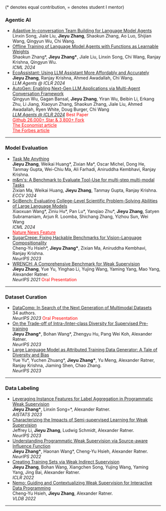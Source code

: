 (\* denotes equal contribution, = denotes student I mentor)
### Agentic AI
- [Adaptive In-conversation Team Building for Language Model Agents](https://arxiv.org/abs/2405.19425)
<br>Linxin Song, Jiale Liu, **Jieyu Zhang**, Shaokun Zhang, Ao Luo, Shijian Wang, Qingyun Wu, Chi Wang.
- [Offline Training of Language Model Agents with Functions as Learnable Weights](https://arxiv.org/abs/2402.11359)
<br>Shaokun Zhang\*, **Jieyu Zhang\***, Jiale Liu, Linxin Song, Chi Wang, Ranjay Krishna, Qingyun Wu.
<br>*ICML 2024*
- [EcoAssistant: Using LLM Assistant More Affordably and Accurately](https://arxiv.org/abs/2310.03046)
<br>**Jieyu Zhang**, Ranjay Krishna, Ahmed Awadallah, Chi Wang.
<br>*LLM Agents @ ICLR 2024*
- [AutoGen: Enabling Next-Gen LLM Applications via Multi-Agent Conversation Framework](https://arxiv.org/abs/2308.08155)
<br>Qingyun Wu, Gagan Bansal, **Jieyu Zhang**, Yiran Wu, Beibin Li, Erkang Zhu, Li Jiang, Xiaoyun Zhang, Shaokun Zhang, Jiale Liu, Ahmed Awadallah, Ryen White, Doug Burger, Chi Wang
<br><ins>*LLM Agents @ ICLR 2024*</ins> <font color=red>Best Paper</font> 
<br><a href="https://github.com/microsoft/autogen" style="color: red; text-decoration: underline">Github 26,000+ Star & 3,800+ Fork</a>
<br><a href="https://www.economist.com/science-and-technology/2024/05/13/todays-ai-models-are-impressive-teams-of-them-will-be-formidable" style="color: red; text-decoration: underline">The Economist article</a>
<br><a href="https://www.forbes.com/sites/joannechen/2024/05/24/the-promise-of-multi-agent-ai/?sh=2c1e4f454d97" style="color: red; text-decoration: underline">The Forbes article</a>

****

### Model Evaluation
- [Task Me Anything](https://arxiv.org/abs/2406.11775)
<br>**Jieyu Zhang**, Weikai Huang\*, Zixian Ma\*, Oscar Michel, Dong He, Tanmay Gupta, Wei-Chiu Ma, Ali Farhadi, Aniruddha Kembhavi, Ranjay Krishna.
- [m&m's: A Benchmark to Evaluate Tool-Use for multi-step multi-modal Tasks](https://arxiv.org/abs/2403.11085)
<br>Zixian Ma, Weikai Huang, **Jieyu Zhang**, Tanmay Gupta, Ranjay Krishna.
<br>*ECCV 2024*
- [SciBench: Evaluating College-Level Scientific Problem-Solving Abilities of Large Language Models](https://arxiv.org/abs/2307.10635)
<br>Xiaoxuan Wang\*, Ziniu Hu\*, Pan Lu\*, Yanqiao Zhu\*, **Jieyu Zhang**, Satyen Subramaniam, Arjun R. Loomba, Shichang Zhang, Yizhou Sun, Wei Wang
<br>*ICML 2024*
<br><a href="https://www.nature.com/articles/d41586-023-03507-3" style="color: red; text-decoration: underline">Nature News Feature</a>
- [SugarCrepe: Fixing Hackable Benchmarks for Vision-Language Compositionality](https://arxiv.org/abs/2306.14610)
<br>Cheng-Yu Hsieh\*, **Jieyu Zhang\***, Zixian Ma, Aniruddha Kembhavi, Ranjay Krishna.
<br>*NeurIPS 2023*
- [WRENCH: A Comprehensive Benchmark for Weak Supervision](https://arxiv.org/abs/2109.11377)
<br>**Jieyu Zhang**, Yue Yu, Yinghao Li, Yujing Wang, Yaming Yang, Mao Yang, Alexander Ratner.
<br>*NeurIPS 2021* <font color=red>Oral Presentation</font>

****

### Dataset Curation
- [DataComp: In Search of the Next Generation of Multimodal Datasets](https://arxiv.org/abs/2304.14108)
<br>34 authors.
<br>*NeurIPS 2023* <font color=red>Oral Presentation</font>
- [On the Trade-off of Intra-/Inter-class Diversity for Supervised Pre-training](https://arxiv.org/abs/2305.12224)
<br>**Jieyu Zhang\***, Bohan Wang\*, Zhengyu Hu, Pang Wei Koh, Alexander Ratner.
<br>*NeurIPS 2023*
- [Large Language Model as Attributed Training Data Generator: A Tale of Diversity and Bias](https://arxiv.org/abs/2306.15895)
<br>Yue Yu\*, Yuchen Zhuang\*, **Jieyu Zhang\***, Yu Meng, Alexander Ratner, Ranjay Krishna, Jiaming Shen, Chao Zhang.
<br>*NeurIPS 2023*

****

### Data Labeling
- [Leveraging Instance Features for Label Aggregation in Programmatic Weak Supervision](https://arxiv.org/abs/2210.02724)
<br>**Jieyu Zhang\***, Linxin Song=\*, Alexander Ratner.
<br>*AISTATS 2023*
- [Characterizing the Impacts of Semi-supervised Learning for Weak Supervision](https://openreview.net/forum?id=Z8TjsPFBSx)
<br>Jeffrey Li, **Jieyu Zhang**, Ludwig Schmidt, Alexander Ratner.
<br>*NeurIPS 2023*
- [Understanding Programmatic Weak Supervision via Source-aware Influence Function](https://arxiv.org/abs/2205.12879)
<br>**Jieyu Zhang\***, Haonan Wang\*, Cheng-Yu Hsieh, Alexander Ratner.
<br>*NeurIPS 2022*
- [Creating Training Sets via Weak Indirect Supervision](https://arxiv.org/abs/2110.03484)
<br>**Jieyu Zhang**, Bohan Wang, Xiangchen Song, Yujing Wang, Yaming Yang, Jing Bai, Alexander Ratner.
<br>*ICLR 2022*
- [Nemo: Guiding and Contextualizing Weak Supervision for Interactive Data Programming](https://arxiv.org/abs/2203.01382)
<br>Cheng-Yu Hsieh, **Jieyu Zhang**, Alexander Ratner.
<br>*VLDB 2022*

****
